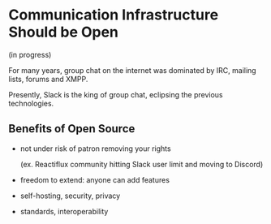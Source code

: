 # Communication Infrastructure Should be Open

(in progress)

For many years, group chat on the internet was dominated by IRC, mailing lists, forums and XMPP.

Presently, Slack is the king of group chat, eclipsing the previous technologies.


## Benefits of Open Source

- not under risk of patron removing your rights

    (ex. Reactiflux community hitting Slack user limit and moving to Discord)

- freedom to extend: anyone can add features

- self-hosting, security, privacy

- standards, interoperability
